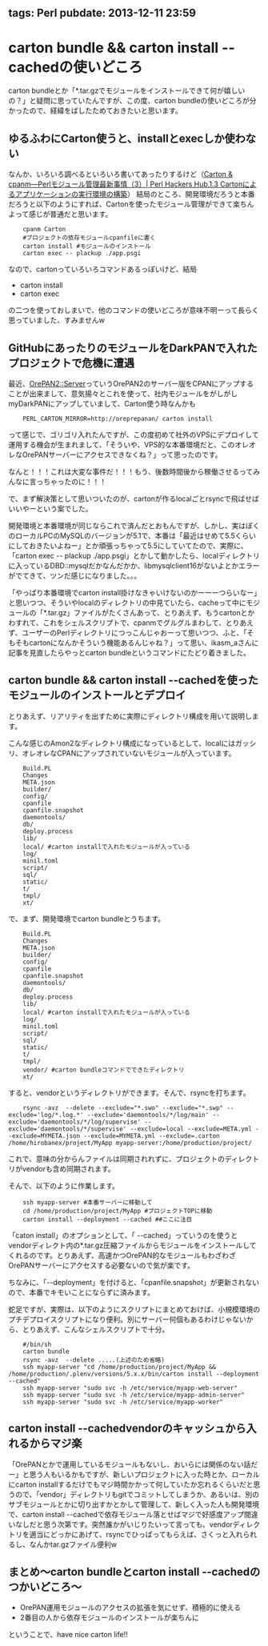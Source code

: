 tags: Perl
pubdate: 2013-12-11 23:59
---

# carton bundle && carton install --cachedの使いどころ

carton bundleとか「*.tar.gzでモジュールをインストールできて何が嬉しいの？」と疑問に思っていたんですが、この度、carton bundleの使いどころが分かったので、経緯をばしたためておきたいと思います。

## ゆるふわにCarton使うと、installとexecしか使わない
なんか、いろいろ調べるといろいろ書いてあったりするけど（[Carton & cpanm―Perlモジュール管理最新事情（3）| Perl Hackers Hub](http://gihyo.jp/dev/serial/01/perl-hackers-hub/002103?page=2),[1.3 Cartonによるアプリケーションの実行環境の構築](http://blog.livedoor.jp/lestrrat-practical_modern_perl/archives/25002846.html)）
結局のところ、開発環境だろうと本番だろうと以下のようにすれば、Cartonを使ったモジュール管理ができて楽ちんよって感じが普通だと思います。

        cpanm Carton
        #プロジェクトの依存モジュールcpanfileに書く
        carton install #モジュールのインストール
        carton exec -- plackup ./app.psgi

なので、cartonっていろいろコマンドあるっぽいけど、結局

- carton install
- carton exec

の二つを使っておしまいで、他のコマンドの使いどころが意味不明ーって長らく思っていました、すみませんw

## GitHubにあったりのモジュールをDarkPANで入れたプロジェクトで危機に遭遇
最近、[OrePAN2::Server](https://metacpan.org/pod/OrePAN2::Server)っていうOrePAN2のサーバー版をCPANにアップすることが出来まして、意気揚々とこれを使って、社内モジュールをがしがしmyDarkPANにアップしていまして、Carton使う時なんかも

        PERL_CARTON_MIRROR=http://oreprepanan/ carton install

って感じで、ゴリゴリ入れたんですが、この度初めて社外のVPSにデプロイして運用する機会が生まれまして、「そういや、VPS的な本番環境だと、このオレオレなOrePANサーバーにアクセスできなくね？」って思ったのです。

なんと！！！これは大変な事件だ！！！もう、後数時間後から稼働させるってみんなに言っちゃったのに！！！

で、まず解決策として思いついたのが、cartonが作るlocalごとrsyncで飛ばせばいいやーという案でした。

開発環境と本番環境が同じならこれで済んだとおもんですが、しかし、実はぼくのローカルPCのMySQLのバージョンが5.1で、本番は「最近はせめて5.5くらいにしておきたいよねー」とか頑張っちゃって5.5にしていてたので、実際に、「carton exec -- plackup ./app.psgi」とかして動かしたら、localディレクトリに入っているDBD::mysqlだかなんだかか、libmysqlclient16がないよとかエラーがでてきて、ツンだ感じになりました。。。

「やっぱり本番環境でcarton install掛けなきゃいけないのかーーーつらいなー」と思いつつ、そういやlocalのディレクトリの中見ていたら、cacheって中にモジュールの「*.tar.gz」ファイルがたくさんあって、とりあえず、もうcartonとかわすれて、これをシェルスクリプトで、cpanmでグルグルまわして、とりあえず、ユーザーのPerlディレクトリにつっこんじゃおーって思いつつ、ふと、「そもそもcartonになんかそういう機能あるんじゃね？」って思い、ikasm_aさんに記事を見直したらやっとcarton bundleというコマンドにたどり着きました。

## carton bundle && carton install --cachedを使ったモジュールのインストールとデプロイ
とりあえず、リアリティを出すために実際にディレクトリ構成を用いて説明します。

こんな感じのAmon2なディレクトリ構成になっているとして、localにはガッシリ、オレオレなCPANにアップされていないモジュールが入っています。

        Build.PL
        Changes
        META.json
        builder/
        config/
        cpanfile
        cpanfile.snapshot
        daemontools/
        db/
        deploy.process
        lib/
        local/ #carton installで入れたモジュールが入っている
        log/
        minil.toml
        script/
        sql/
        static/
        t/
        tmpl/
        xt/

で、まず、開発環境でcarton bundleとうちます。

        Build.PL
        Changes
        META.json
        builder/
        config/
        cpanfile
        cpanfile.snapshot
        daemontools/
        db/
        deploy.process
        lib/
        local/ #carton installで入れたモジュールが入っている
        log/
        minil.toml
        script/
        sql/
        static/
        t/
        tmpl/
        vendor/ #carton bundleコマンドでできたディレクトリ
        xt/

すると、vendorというディレクトリができます。そんで、rsyncを打ちます。

        rsync -avz  --delete --exclude="*.swo" --exclude="*.swp" --exclude='log/*.log.*' --exclude='daemontools/*/log/main' --exclude='daemontools/*/log/supervise' --exclude='daemontools/*/supervise' --exclude=local --exclude=META.yml --exclude=MYMETA.json --exclude=MYMETA.yml --exclude=.carton /home/hirobanex/project/MyApp myapp-server:/home/production/project/

これで、意味の分からんファイルは同期されれずに、プロジェクトのディレクトリがvendorも含め同期されます。

そんで、以下のように作業します。

        ssh myapp-server #本番サーバーに移動して
        cd /home/production/project/MyApp #プロジェクトTOPに移動
        carton install --deployment --cached ##ここに注目

「caton install」のオプションとして、「 --cached」っていうのを使うとvendorディレクト内の*.tar.gz圧縮ファイルからモジュールをインストールしてくれるのです。とりあえず、高速かつOrePAN的なモジュールもわざわざOrePANサーバーにアクセスする必要ないので気が楽です。

ちなみに、「--deployment」を付けると、「cpanfile.snapshot」が更新されないので、本番でキモいことにならずに済みます。

蛇足ですが、実際は、以下のようにスクリプトにまとめておけば、小規模環境のプチデプロイスクリプトになり便利。別にサーバー何個もあるわけじゃないから、とりあえず、こんなシェルスクリプトで十分。

        #/bin/sh
        carton bundle
        rsync -avz  --delete .....(上述のため省略)
        ssh myapp-server "cd /home/production/project/MyApp && /home/production/.plenv/versions/5.x.x/bin/carton install --deployment --cached"
        ssh myapp-server "sudo svc -h /etc/service/myapp-web-server"
        ssh myapp-server "sudo svc -h /etc/service/myapp-admin-server"
        ssh myapp-server "sudo svc -h /etc/service/myapp-worker"

## carton install --cachedvendorのキャッシュから入れるからマジ楽
「OrePANとかで運用しているモジュールもないし、おいらには関係のない話だー」と思う人もいるかもですが、新しいプロジェクトに入った時とか、ローカルにcarton installするだけでもマジ時間かかって何していたか忘れるくらいだと思うので、「vendor」ディレクトリもgitでコミットしてしまうか、あるいは、別のサブモジュールとかに切り出すかとかして管理して、新しく入った人も開発環境で、carton install --cachedで依存モジュール落とせばマジで好感度アップ間違いなしだと思う次第です。突然誰かがいじりたいって言っても、vendorディレクトリを適当にどっかにあげて、rsyncでひっぱってもらえば、さくっと入れられるし、なんかtar.gzファイル便利w

## まとめ～carton bundleとcarton install --cachedのつかいどころ～

- OrePAN運用モジュールのアクセスの拡張を気にせず、積極的に使える
- 2番目の人から依存モジュールのインストールが楽ちんに

ということで、have nice carton life!!

